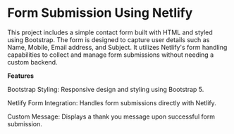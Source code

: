 # Form Submission Using Netlify

This project includes a simple contact form built with HTML and styled using Bootstrap. The form is designed to capture user details such as Name, Mobile, Email address, and Subject. It utilizes Netlify's form handling capabilities to collect and manage form submissions without needing a custom backend.

**Features**

Bootstrap Styling: Responsive design and styling using Bootstrap 5.

Netlify Form Integration: Handles form submissions directly with Netlify.

Custom Message: Displays a thank you message upon successful form submission.
